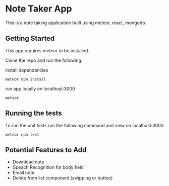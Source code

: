 # Note Taker App

This is a note taking application built using meteor, react, mongodb.

## Getting Started

This app requires meteor to be installed.

Clone the repo and run the following.

install dependancies
```
meteor npm install

```
run app locally on localhost:3000
```
meteor
```

## Running the tests

To run the unit tests run the following command and view on localhost:3000

```
meteor npm test
```
## Potential Features to Add

* Download note
* Speach Recognition for body field
* Email note
* Delete from list component (swipping or button)
